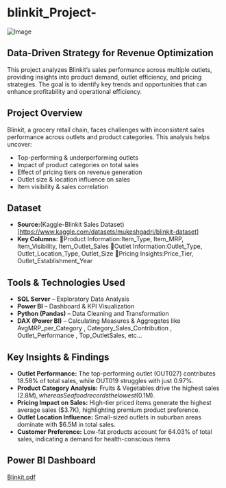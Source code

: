 # blinkit_Project-

![Image](https://github.com/user-attachments/assets/2ed598fa-6541-42fe-a668-1e8aa9f83b5b)

## Data-Driven Strategy for Revenue Optimization
This project analyzes Blinkit’s sales performance across multiple outlets, providing insights into product demand, outlet efficiency, and pricing strategies. The goal is to identify key trends and opportunities that can enhance profitability and operational efficiency.

## Project Overview
Blinkit, a grocery retail chain, faces challenges with inconsistent sales performance across outlets and product categories. This analysis helps uncover:
- Top-performing & underperforming outlets
- Impact of product categories on total sales
- Effect of pricing tiers on revenue generation
- Outlet size & location influence on sales
- Item visibility & sales correlation

## Dataset

- **Source:**(Kaggle-Blinkit Sales Dataset)[https://www.kaggle.com/datasets/mukeshgadri/blinkit-dataset]
- **Key Columns:**
🔹Product Information:Item_Type, Item_MRP, Item_Visibility, Item_Outlet_Sales
🔹Outlet Information:Outlet_Type, Outlet_Location_Type, Outlet_Size
🔹Pricing Insights:Price_Tier, Outlet_Establishment_Year

##  Tools & Technologies Used
- **SQL Server** – Exploratory Data Analysis 
- **Power BI** – Dashboard & KPI Visualization
- **Python (Pandas)** – Data Cleaning and Transformation 
- **DAX (Power BI)** – Calculating Measures & Aggregates like AvgMRP_per_Category , Category_Sales_Contribution , Outlet_Performance , Top_OutletSales, etc...

##  Key Insights & Findings
- **Outlet Performance:**
 The top-performing outlet (OUT027) contributes 18.58% of total sales, while OUT019 struggles with just 0.97%.
- **Product Category Analysis:**
 Fruits & Vegetables drive the highest sales ($2.8M), whereas Seafood records the lowest ($0.1M).
- **Pricing Impact on Sales:**
 High-tier priced items generate the highest average sales ($3.7K), highlighting premium product preference.
- **Outlet Location Influence:**
 Small-sized outlets in suburban areas dominate with $6.5M in total sales.
- **Customer Preference:**
 Low-fat products account for 64.03% of total sales, indicating a demand for health-conscious items

## Power BI Dashboard

[Blinkit.pdf](https://github.com/user-attachments/files/19582984/Blinkit.pdf)
